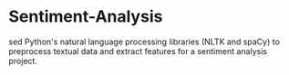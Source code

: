 # Sentiment-Analysis
sed Python's natural language processing libraries (NLTK and spaCy) to preprocess textual data and extract features for a sentiment analysis project.
